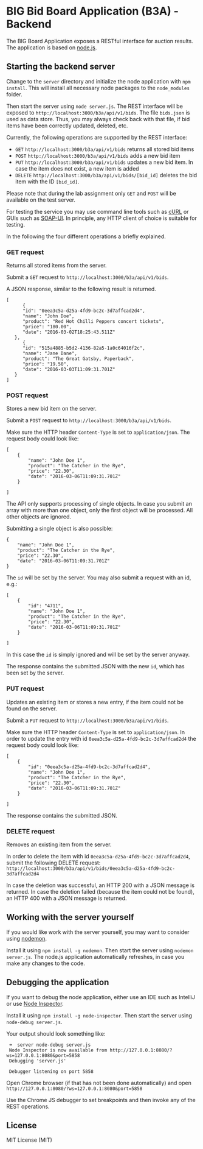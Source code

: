 # BIG Bid Board Application (B3A) - Backend

The BIG Board Application exposes a RESTful interface for auction results. The application is based on [node.js](https://nodejs.org/).

## Starting the backend server

Change to the `server` directory and initialize the node application with `npm install`. This will install all necessary node packages to the `node_modules` folder.

Then start the server using `node server.js`. The REST interface will be exposed to `http://localhost:3000/b3a/api/v1/bids`. The file `bids.json` is used as data store. Thus, you may always check back with that file, if bid items have been correctly updated, deleted, etc.

Currently, the following operations are supported by the REST interface:

 * `GET` `http://localhost:3000/b3a/api/v1/bids` returns all stored bid items
 * `POST` `http://localhost:3000/b3a/api/v1/bids` adds a new bid item
 * `PUT` `http://localhost:3000/b3a/api/v1/bids` updates a new bid item. In case the item does not exist, a new item is added
 * `DELETE` `http://localhost:3000/b3a/api/v1/bids/[bid_id]` deletes the bid item with the ID `[bid_id]`.

Please note that during the lab assignment only `GET` and `POST` will be available on the test server.

For testing the service you may use command line tools such as [cURL](https://curl.haxx.se) or GUIs such as [SOAP-UI](https://www.soapui.org). In principle, any HTTP client of choice is suitable for testing.

In the following the four different operations a briefly explained.

### GET request

Returns all stored items from the server.

Submit a `GET` request to `http://localhost:3000/b3a/api/v1/bids`.

A JSON response, similar to the following result is returned.

```
[
      {
      "id": "0eea3c5a-d25a-4fd9-bc2c-3d7affcad2d4",
      "name": "John Doe",
      "product": "Red Hot Chilli Peppers concert tickets",
      "price": "180.00",
      "date": "2016-03-02T18:25:43.511Z"
   },
      {
      "id": "515a4885-b5d2-4136-82a5-1a0c64016f2c",
      "name": "Jane Dane",
      "product": "The Great Gatsby, Paperback",
      "price": "19.50",
      "date": "2016-03-03T11:09:31.701Z"
   }
]
```

### POST request

Stores a new bid item on the server.

Submit a `POST` request to `http://localhost:3000/b3a/api/v1/bids`.

Make sure the HTTP header `Content-Type` is set to `application/json`. The request body could look like:

```
[
    {        
        "name": "John Doe 1",
        "product": "The Catcher in the Rye",
        "price": "22.30",
        "date": "2016-03-06T11:09:31.701Z"
    }

]
```
The API only supports processing of single objects. In case you submit an array with more than one object, only the first object will be processed. All other objects are ignored.


Submitting a single object is also possible:

```
{        
    "name": "John Doe 1",
    "product": "The Catcher in the Rye",
    "price": "22.30",
    "date": "2016-03-06T11:09:31.701Z"
}
```

The `id` will be set by the server. You may also submit a request with an id, e.g.:

```
[
    {        
        "id": "4711",
        "name": "John Doe 1",
        "product": "The Catcher in the Rye",
        "price": "22.30",
        "date": "2016-03-06T11:09:31.701Z"
    }

]
```

In this case the `id` is simply ignored and will be set by the server anyway.

The response contains the submitted JSON with the new `id`, which has been set by the server.

### PUT request

Updates an existing item or stores a new entry, if the item could not be found on the server.

Submit a `PUT` request to `http://localhost:3000/b3a/api/v1/bids`.

Make sure the HTTP header `Content-Type` is set to `application/json`. In order to update the entry with id `0eea3c5a-d25a-4fd9-bc2c-3d7affcad2d4` the request body could look like:

```
[
    {        
        "id": "0eea3c5a-d25a-4fd9-bc2c-3d7affcad2d4",
        "name": "John Doe 1",
        "product": "The Catcher in the Rye",
        "price": "22.30",
        "date": "2016-03-06T11:09:31.701Z"
    }

]
```

The response contains the submitted JSON.


### DELETE request

Removes an existing item from the server.

In order to delete the item with id `0eea3c5a-d25a-4fd9-bc2c-3d7affcad2d4`, submit the following DELETE request: `http://localhost:3000/b3a/api/v1/bids/0eea3c5a-d25a-4fd9-bc2c-3d7affcad2d4`

In case the deletion was successful, an HTTP 200 with a JSON message is returned. In case the deletion failed (because the item could not be found), an HTTP 400 with a JSON message is returned.


## Working with the server yourself

If you would like work with the server yourself, you may want to consider using [nodemon](http://nodemon.io).

Install it using `npm install -g nodemon`. Then start the server using `nodemon server.js`. The node.js application automatically refreshes, in case you make any changes to the code.

## Debugging the application

If you want to debug the node application, either use an IDE such as IntelliJ or use [Node Inspector](https://github.com/node-inspector/node-inspector).

Install it using `npm install -g node-inspector`. Then start the server using `node-debug server.js`.

Your output should look something like:

```
 ➜  server node-debug server.js
 Node Inspector is now available from http://127.0.0.1:8080/? ws=127.0.0.1:8080&port=5858
 Debugging 'server.js'

 Debugger listening on port 5858
```

Open Chrome browser (if that has not been done automatically) and open `http://127.0.0.1:8080/?ws=127.0.0.1:8080&port=5858`

Use the Chrome JS debugger to set breakpoints and then invoke any of the REST operations.


## License

 MIT License (MIT)
